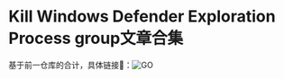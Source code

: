 # Kill Windows Defender Exploration Process group文章合集
基于前一仓库的合计，具体链接🔗：![GO](https://github.com/sun12yyds/Kill-Windows-Defender-Exploration-Process)
